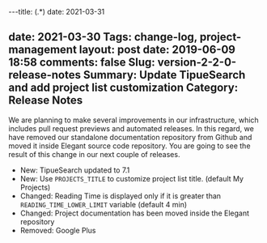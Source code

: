 ---title: (.*)
date: 2021-03-31

date: 2021-03-30
Tags: change-log, project-management
layout: post
date: 2019-06-09 18:58
comments: false
Slug: version-2-2-0-release-notes
Summary: Update TipueSearch and add project list customization
Category: Release Notes
---

We are planning to make several improvements in our infrastructure, which includes pull request previews and automated releases. In this regard, we have removed our standalone documentation repository from Github and moved it inside Elegant source code repository. You are going to see the result of this change in our next couple of releases.

- New: TipueSearch updated to 7.1
- New: Use `PROJECTS_TITLE` to customize project list title. (default My Projects)
- Changed: Reading Time is displayed only if it is greater than `READING_TIME_LOWER_LIMIT` variable (default 4 min)
- Changed: Project documentation has been moved inside the Elegant repository
- Removed: Google Plus
